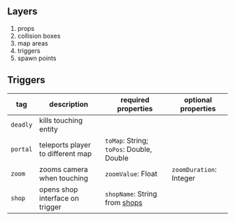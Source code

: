 ## Layers
1. props
2. collision boxes
3. map areas
4. triggers
5. spawn points

## Triggers
| tag        | description                            | required properties                                  | optional properties        |
| ---------- | -------------------------------------- | ---------------------------------------------------- | -------------------------- |
| `deadly`   | kills touching entity                  |                                                      |                            |
| `portal`   | teleports player to different map      | `toMap`: String; `toPos`: Double, Double             |                            |
| `zoom`     | zooms camera when touching             | `zoomValue`: Float                                   | `zoomDuration`: Integer    |
| `shop`     | opens shop interface on trigger        | `shopName`: String from [shops](shop_conventions.md) |                            |